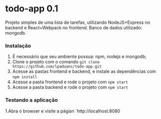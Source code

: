 # 
todo-app 0.1
============

Projeto simples de uma lista de tarefas, utilizando NodeJS+Express no backend e React+Webpack no frontend. Banco de dados utilizado: mongodb.

### Instalação

1. É necessário que seu ambiente possua: npm, nodejs e mongodb;
2. Clone o projeto com o comando `git clone https://github.com/lpaduanc/todo-app.git`
3. Acesse as pastas frontend e backend, e instale as dependências com `npm install`
4. Acesse a pasta frontend e rode o projeto com `npm start`
5. Acesse a pasta backend e rode o projeto com `npm start`

### Testando a aplicação

1.Abra o browser e visite a págian `http://localhost:8080

